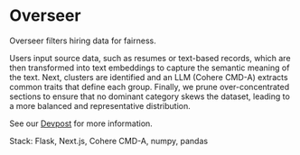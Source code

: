 
# Overseer

Overseer filters hiring data for fairness.

Users input source data, such as resumes or text-based records, which are then transformed into text embeddings to capture the semantic meaning of the text. 
Next, clusters are identified and an LLM (Cohere CMD-A) extracts common traits that define each group. Finally, we prune over-concentrated sections to ensure that no dominant category skews the dataset, leading to a more balanced and representative distribution. 

See our [Devpost](https://devpost.com/software/overseer-vn8fpc) for more information.

Stack: Flask, Next.js, Cohere CMD-A, numpy, pandas
